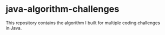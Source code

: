 # java-algorithm-challenges

This repository contains the algorithm I built for multiple coding challenges in Java.